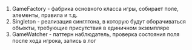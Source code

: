 1. GameFactory - фабрика основного класса игры, собирает поле, элементы, правила и т.д.
2. Singleton - реализация синглтона, в которую будут оборачиваться объекты, требующие 
присутствия в единичном экземпляре
3. GameWatcher - паттерн наблюдатель, проверка состояния поля после хода игрока, запись в лог